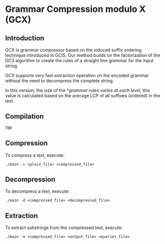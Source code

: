 # Grammar Compression modulo X (GCX)

## Introduction

GCX is grammar compressor based on the induced suffix ordering technique introduced in GCIS. Our method builds on the factorization of the DC3 algorithm to create the rules of a straight line grammar for the input string.

GCX supports very fast extraction operation on the encoded grammar without the need to decompress the complete string. 

In this version, the size of the **grammar rules varies at each level*, this value is calculated based on the average LCP of all suffixes (ordered) in the text.

## Compilation
```shell
TBD
```

## Compression
To compress a text, execute:

```shell
./main -c <plain_file> <compressed_file>
```

## Decompression
To decompress a text, execute:

```shell
./main -d <compressed_file> <decompressed_file> 
```

## Extraction
To extract substrings from the compressed text, execute:

```shell
./main -e <compressed_file> <output_file> <queries_file>
```

